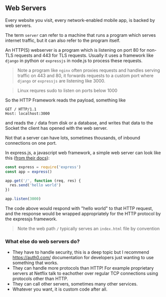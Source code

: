 ## Web Servers

Every website you visit, every network-enabled mobile app, is backed by web servers.

The term `server` can refer to a machine that runs a program which serves internet traffic, but it can also refer to the program itself.

An HTTP(S) webserver is a program which is listening on port 80 for non-TLS requests and 443 for TLS requests. Usually it uses a framework like `django` in python or `expressjs` in node.js to process these requests.

> Note a program like `nginx` often proxies requests and handles serving traffic on 443 and 80, it forwards requests to a custom port where `django` or `expressjs` are listening like 3000.

> Linux requres sudo to listen on ports below 1000

So the HTTP Framework reads the payload, something like 

```
GET / HTTP/1.1
Host: localhost:3000
```

and reads the `/` data from disk or a database, and writes that data to the Socket the client has opened with the web server.

Not that a server can have lots, sometimes thousands, of inbound connections on one port.

In express.js, a javascript web framework, a simple web server can look like this ([from their docs](https://expressjs.com/en/5x/api.html#app)):
```js
const express = require('express')
const app = express()

app.get('/', function (req, res) {
  res.send('hello world')
})

app.listen(3000)

```

The code above would respond with "hello world" to that HTTP request, and the response would be wrapped appropriately for the HTTP protocol by the expressjs framework.

> Note the web path `/` typically serves an `index.html` file by convention

### What else do web servers do?

* They have to handle security, this is a deep topic but I recommend https://auth0.com/ documentation for developers just wanting to use something that works.
* They can handle more protocols than HTTP! For example proprietary servers at Netflix talk to eachother over regular TCP connections using protocols other than HTTP.
* They can call other servers, sometimes many other services.
* Whatever you want, it is custom code after all.